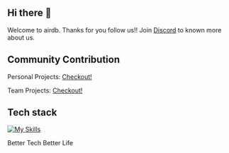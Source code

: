 
## Hi there 👋

Welcome to airdb.  Thanks for you follow us!! 
Join [Discord](https://discord.gg/Mp4xttEqnF) to known more about us.

## Community Contribution

Personal Projects:  [Checkout!](https://github.com/airdb/mgmt/blob/main/contribution/personal_project.md)

Team Projects:  [Checkout!](https://github.com/airdb/mgmt/blob/main/contribution/team_project.md)



## Tech stack
[![My Skills](https://skillicons.dev/icons?i=github,aws,gcp,azure,linux,bash,vim,git,kubernetes,docker,jenkins,nginx,grafana,vscode,nodejs,vscode,c,vue,go,lua,unity,ts,py,figma,svg,ps&perline=8)](https://skillicons.dev)


<!--

**Here are some ideas to get you started:**

🙋‍♀️ A short introduction - what is your organization all about?
🌈 Contribution guidelines - how can the community get involved?
👩‍💻 Useful resources - where can the community find your docs? Is there anything else the community should know?
🍿 Fun facts - what does your team eat for breakfast?
🧙 Remember, you can do mighty things with the power of [Markdown](https://docs.github.com/github/writing-on-github/getting-started-with-writing-and-formatting-on-github/basic-writing-and-formatting-syntax)
-->

Better Tech Better Life
